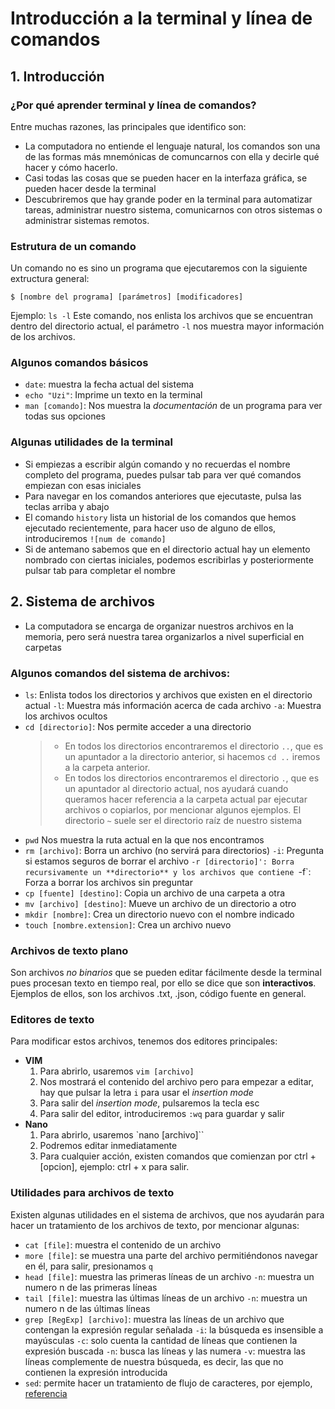 # Introducción a la terminal y línea de comandos

## 1. Introducción

### ¿Por qué aprender terminal y línea de comandos?
Entre muchas razones, las principales que identifico son:
* La computadora no entiende el lenguaje natural, los comandos son una de las formas más mnemónicas de comuncarnos con ella y decirle qué hacer y cómo hacerlo.
* Casi todas las cosas que se pueden hacer en la interfaza gráfica, se pueden hacer desde la terminal
* Descubriremos que hay grande poder en la terminal para automatizar tareas, administrar nuestro sistema, comunicarnos con otros sistemas o administrar sistemas remotos.

### Estrutura de un comando
Un comando no es sino un programa que ejecutaremos con la siguiente extructura general:

  `$ [nombre del programa] [parámetros] [modificadores]`

Ejemplo:
  `ls -l`
Este comando, nos enlista los archivos que se encuentran dentro del directorio actual, el parámetro `-l` nos muestra mayor información de los archivos.

### Algunos comandos básicos
* `date`: muestra la fecha actual del sistema
* `echo "Uzi"`: Imprime un texto en la terminal
* `man [comando]`: Nos muestra la *documentación* de un programa para ver todas sus opciones

### Algunas utilidades de la terminal
* Si empiezas a escribir algún comando y no recuerdas el nombre completo del programa, puedes pulsar tab para ver qué comandos empiezan con esas iniciales
* Para navegar en los comandos anteriores que ejecutaste, pulsa las teclas arriba y abajo
* El comando `history` lista un historial de los comandos que hemos ejecutado recientemente, para hacer uso de alguno de ellos, introduciremos `![num de comando]`
* Si de antemano sabemos que en el directorio actual hay un elemento nombrado con ciertas iniciales, podemos escribirlas y posteriormente pulsar tab para completar el nombre

## 2. Sistema de archivos
* La computadora se encarga de organizar nuestros archivos en la memoria, pero será nuestra tarea organizarlos a nivel superficial en carpetas

### Algunos comandos del sistema de archivos:
* `ls`: Enlista todos los directorios y archivos que existen en el directorio actual
  `-l`: Muestra más información acerca de cada archivo
  `-a`: Muestra los archivos ocultos
* `cd [directorio]`: Nos permite acceder a una directorio
  > * En todos los directorios encontraremos el directorio `..`, que es un apuntador a la directorio anterior, si hacemos `cd ..` iremos a la carpeta anterior.
  > * En todos los directorios encontraremos el directorio `.`, que es un apuntador al directorio actual, nos ayudará cuando queramos hacer referencia a la carpeta actual par ejecutar archivos o copiarlos, por mencionar algunos ejemplos.
  > El directorio `~` suele ser el directorio raíz de nuestro sistema
* `pwd` Nos muestra la ruta actual en la que nos encontramos
* `rm [archivo]`: Borra un archivo (no servirá para directorios)
  `-i`: Pregunta si estamos seguros de borrar el archivo
  `-r [directorio]': Borra recursivamente un **directorio** y los archivos que contiene
  `-f`: Forza a borrar los archivos sin preguntar
* `cp [fuente] [destino]`: Copia un archivo de una carpeta a otra
* `mv [archivo] [destino]`: Mueve un archivo de un directorio a otro
* `mkdir [nombre]`: Crea un directorio nuevo con el nombre indicado
* `touch [nombre.extension]`: Crea un archivo nuevo

### Archivos de texto plano
Son archivos *no binarios* que se pueden editar fácilmente desde la terminal pues procesan texto en tiempo real, por ello se dice que son **interactivos**. Ejemplos de ellos, son los archivos .txt, .json, código fuente en general.

### Editores de texto
Para modificar estos archivos, tenemos dos editores principales:
* **VIM**
  1. Para abrirlo, usaremos `vim [archivo]`
  2. Nos mostrará el contenido del archivo pero para empezar a editar, hay que pulsar la letra `i` para usar el *insertion mode*
  3. Para salir del *insertion mode*, pulsaremos la tecla esc
  4. Para salir del editor, introduciremos `:wq` para guardar y salir
* **Nano**
  1. Para abrirlo, usaremos `nano [archivo]``
  2. Podremos editar inmediatamente
  3. Para cualquier acción, existen comandos que comienzan por ctrl + [opcion], ejemplo: ctrl + x para salir.

### Utilidades para archivos de texto
Existen algunas utilidades en el sistema de archivos, que nos ayudarán para hacer un tratamiento de los archivos de texto, por mencionar algunas:
* `cat [file]`: muestra el contenido de un archivo
* `more [file]`: se muestra una parte del archivo permitiéndonos navegar en él, para salir, presionamos `q`
* `head [file]`: muestra las primeras líneas de un archivo
  `-n`: muestra un numero n de las primeras líneas
* `tail [file]`: muestra las últimas líneas de un archivo
  `-n`: muestra un numero n de las últimas líneas
* `grep [RegExp] [archivo]`: muestra las líneas de un archivo que contengan la expresión regular señalada
  `-i`: la búsqueda es insensible a mayúsculas
  `-c`: solo cuenta la cantidad de líneas que contienen la expresión buscada
  `-n`: busca las líneas y las numera
  `-v`: muestra las líneas complemente de nuestra búsqueda, es decir, las que no contienen la expresión introducida
* `sed`: permite hacer un tratamiento de flujo de caracteres, por ejemplo, [referencia](https://www.geeksforgeeks.org/sed-command-in-linux-unix-with-examples/)
